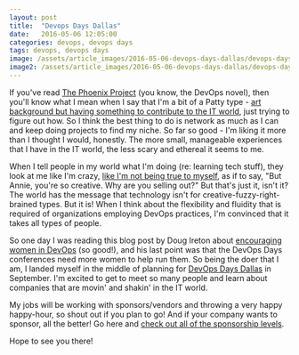 ```yaml
---
layout: post
title:  "Devops Days Dallas"
date:   2016-05-06 12:05:00
categories: devops, devops days
tags: devops, devops days
image: /assets/article_images/2016-05-06-devops-days-dallas/devops-days-dallas.jpg
image2: /assets/article_images/2016-05-06-devops-days-dallas/devops-days-dallas-mobile.jpg
---
```


If you've read [The Phoenix Project](http://www.amazon.com/Phoenix-Project-DevOps-Helping-Business/dp/0988262592) (you know, the DevOps novel), then you'll know what I mean when I say that I'm a bit of a Patty type - [art background but having something to contribute to the IT world](http://www.anniehedgie.com/introduction), just trying to figure out how. So I think the best thing to do is network as much as I can and keep doing projects to find my niche. So far so good - I'm liking it more than I thought I would, honestly. The more small, manageable experiences that I have in the IT world, the less scary and ethereal it seems to me.  

When I tell people in my world what I'm doing (re: learning tech stuff), they look at me like I'm crazy, [like I'm not being true to myself](https://youtu.be/BjhxLYD89X8), as if to say, "But Annie, you're so creative. Why are you selling out?" But that's just it, isn't it? The world has the message that technology isn't for creative-fuzzy-right-brained types. But it is! When I think about the flexibility and fluidity that is required of organizations employing DevOps practices, I'm convinced that it takes all types of people. 

So one day I was reading this blog post by Doug Ireton about [encouraging women in DevOps](http://dougireton.com/blog/2013/06/23/encouraging-women-in-dev-slash-ops/) (so good!), and his last point was that the DevOps Days conferences need more women to help run them. So being the doer that I am, I landed myself in the middle of planning for [DevOps Days Dallas](http://www.devopsdays.org/events/2016-dallas/) in September. I'm excited to get to meet so many people and learn about companies that are movin' and shakin' in the IT world. 

My jobs will be working with sponsors/vendors and throwing a very happy happy-hour, so shout out if you plan to go! And if your company wants to sponsor, all the better! Go here and [check out all of the sponsorship levels](http://www.devopsdays.org/events/2016-dallas/sponsor/).

Hope to see you there!  